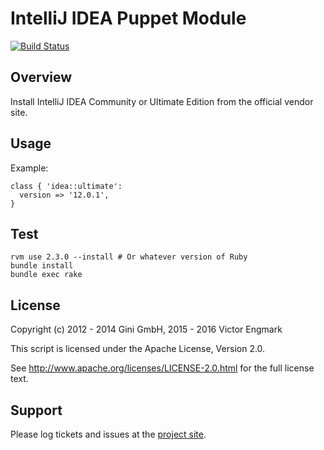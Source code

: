 IntelliJ IDEA Puppet Module
===========================

[![Build Status](https://secure.travis-ci.org/l0b0/puppet-idea.png)](https://travis-ci.org/l0b0/puppet-idea)

Overview
--------

Install IntelliJ IDEA Community or Ultimate Edition from the official vendor site.


Usage
-----

Example:

    class { 'idea::ultimate':
      version => '12.0.1',
    }


Test
----

    rvm use 2.3.0 --install # Or whatever version of Ruby
    bundle install
    bundle exec rake

License
-------

Copyright (c) 2012 - 2014 Gini GmbH, 2015 - 2016 Victor Engmark

This script is licensed under the Apache License, Version 2.0.

See http://www.apache.org/licenses/LICENSE-2.0.html for the full license text.


Support
-------

Please log tickets and issues at the [project site](https://github.com/l0b0/puppet-idea/issues).
